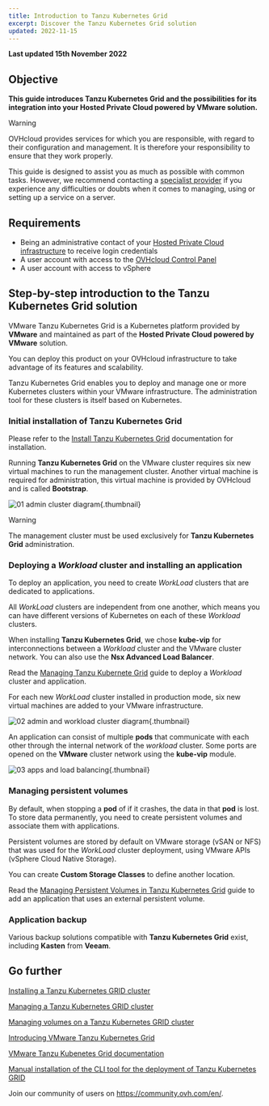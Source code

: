 ```yaml
---
title: Introduction to Tanzu Kubernetes Grid
excerpt: Discover the Tanzu Kubernetes Grid solution
updated: 2022-11-15
---
```


**Last updated 15th November 2022**

## Objective

**This guide introduces Tanzu Kubernetes Grid and the possibilities for its integration into your Hosted Private Cloud powered by VMware solution.**

> [!warning]
> OVHcloud provides services for which you are responsible, with regard to their configuration and management. It is therefore your responsibility to ensure that they work properly.
>
> This guide is designed to assist you as much as possible with common tasks. However, we recommend contacting a [specialist provider](https://partner.ovhcloud.com/en-gb/) if you experience any difficulties or doubts when it comes to managing, using or setting up a service on a server.
>

## Requirements

- Being an administrative contact of your [Hosted Private Cloud infrastructure](https://www.ovhcloud.com/en-sg/enterprise/products/hosted-private-cloud/) to receive login credentials
- A user account with access to the [OVHcloud Control Panel](https://ca.ovh.com/auth/?action=gotomanager&from=https://www.ovh.com/sg/&ovhSubsidiary=sg)
- A user account with access to vSphere

## Step-by-step introduction to the Tanzu Kubernetes Grid solution

VMware Tanzu Kubernetes Grid is a Kubernetes platform provided by **VMware** and maintained as part of the **Hosted Private Cloud powered by VMware** solution.

You can deploy this product on your OVHcloud infrastructure to take advantage of its features and scalability.

Tanzu Kubernetes Grid enables you to deploy and manage one or more Kubernetes clusters within your VMware infrastructure. The administration tool for these clusters is itself based on Kubernetes.

### Initial installation of Tanzu Kubernetes Grid

Please refer to the [Install Tanzu Kubernetes Grid](/pages/cloud/private-cloud/tanzu_tkgm_02installation) documentation for installation.

Running **Tanzu Kubernetes Grid** on the VMware cluster requires six new virtual machines to run the management cluster. Another virtual machine is required for administration, this virtual machine is provided by OVHcloud and is called **Bootstrap**. 

![01 admin cluster diagram](images/01-admin-cluster-diagram01.png){.thumbnail}

> [!warning]
>
> The management cluster must be used exclusively for **Tanzu Kubernetes Grid** administration.
>

### Deploying a *Workload* cluster and installing an application

To deploy an application, you need to create *WorkLoad* clusters that are dedicated to applications.

All *WorkLoad* clusters are independent from one another, which means you can have different versions of Kubernetes on each of these *Workload* clusters.

When installing **Tanzu Kubernetes Grid**, we chose **kube-vip** for interconnections between a *Workload* cluster and the VMware cluster network. You can also use the **Nsx Advanced Load Balancer**.

Read the [Managing Tanzu Kubernete Grid](/pages/cloud/private-cloud/tanzu_tkgm_02installation) guide to deploy a *Workload* cluster and application. 

For each new *WorkLoad* cluster installed in production mode, six new virtual machines are added to your VMware infrastructure.

![02 admin and workload cluster diagram](images/02-tkc-mc-wc01.png){.thumbnail}

An application can consist of multiple **pods** that communicate with each other through the internal network of the *workload* cluster. Some ports are opened on the **VMware** cluster network using the **kube-vip** module.

![03 apps and load balancing](images/03-internetworkcommunication01.png){.thumbnail}

### Managing persistent volumes

By default, when stopping a **pod** of if it crashes, the data in that **pod** is lost. To store data permanently, you need to create persistent volumes and associate them with applications.

Persistent volumes are stored by default on VMware storage (vSAN or NFS) that was used for the *WorkLoad* cluster deployment, using VMware APIs (vSphere Cloud Native Storage).

You can create **Custom Storage Classes** to define another location.

Read the [Managing Persistent Volumes in Tanzu Kubernetes Grid](/pages/cloud/private-cloud/tanzu_tkgm_04persistent-volumes) guide to add an application that uses an external persistent volume.

### Application backup 

Various backup solutions compatible with **Tanzu Kubernetes Grid** exist, including **Kasten** from **Veeam**.

## Go further

[Installing a Tanzu Kubernetes GRID cluster](/pages/cloud/private-cloud/tanzu_tkgm_02installation)

[Managing a Tanzu Kubernetes GRID cluster](/pages/cloud/private-cloud/tanzu_tkgm_03manage)

[Managing volumes on a Tanzu Kubernetes GRID cluster](/pages/cloud/private-cloud/tanzu_tkgm_04persistent-volumes)

[Introducing VMware Tanzu Kubernetes Grid](https://tanzu.vmware.com/kubernetes-grid)

[VMware Tanzu Kubenetes Grid documentation](https://docs.vmware.com/en/VMware-Tanzu-Kubernetes-Grid/index.html)

[Manual installation of the CLI tool for the deployment of Tanzu Kubernetes GRID](https://docs.vmware.com/en/VMware-Tanzu-Kubernetes-Grid/1.5/vmware-tanzu-kubernetes-grid-15/GUID-install-cli.html)

Join our community of users on <https://community.ovh.com/en/>.
